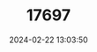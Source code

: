 ---
title: "17697"
category: "Pleurocera annulifera"
draft: false
date: 2024-02-22 13:03:50
languages:
  English: ["Ringed Hornsnail"]
---